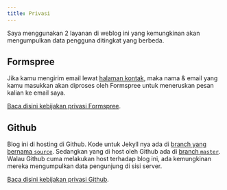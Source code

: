 ```yaml
---
title: Privasi
---
```

Saya menggunakan 2 layanan di weblog ini yang kemungkinan akan mengumpulkan data pengguna ditingkat yang berbeda.

## Formspree

Jika kamu mengirim email lewat [halaman kontak](/kontak/), maka nama & email yang kamu masukkan akan diproses oleh Formspree untuk meneruskan pesan kalian ke email saya.

[Baca disini kebijakan privasi Formspree](https://formspree.io/legal/privacy-policy).

## Github

Blog ini di hosting di Github. Kode untuk Jekyll nya ada di [branch yang bernama `source`](https://github.com/akhyarrh/akhyarrh.github.io/tree/source). Sedangkan yang di host oleh Github ada di [branch `master`](https://github.com/akhyarrh/akhyarrh.github.io/tree/master). Walau Github cuma melakukan host terhadap blog ini, ada kemungkinan mereka mengumpulkan data pengunjung di sisi server.

[Baca disini kebijakan privasi Github](https://docs.github.com/en/free-pro-team@latest/github/site-policy/github-privacy-statement).
